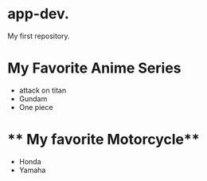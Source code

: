 # app-dev.
My first repository.

# **My Favorite Anime Series**
- attack on titan
- Gundam
- One piece

# ** My favorite Motorcycle**
- Honda
- Yamaha

